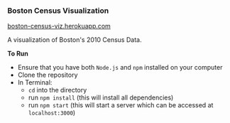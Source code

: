 ### Boston Census Visualization
[boston-census-viz.herokuapp.com](https://boston-census-viz.herokuapp.com/)

A visualization of Boston's 2010 Census Data.

__To Run__
 - Ensure that you have both `Node.js` and `npm` installed on your computer
 - Clone the repository
 - In Terminal:
   - `cd` into the directory
   - run `npm install` (this will install all dependencies)
   - run `npm start` (this will start a server which can be accessed at `localhost:3000`)
